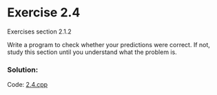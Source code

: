 # Exercise 2.4
Exercises section 2.1.2

Write a program to check whether your predictions were correct. If not, study this section until you understand what the problem is.

### Solution:
Code: [2.4.cpp](../../exercises/2/2.4.cpp)